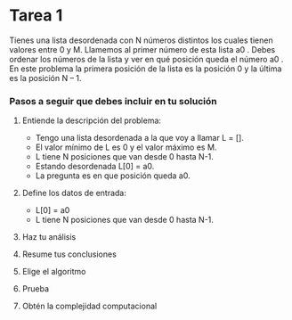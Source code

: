 # Tarea 1

Tienes una lista desordenada con N números distintos los cuales tienen valores entre 0 y M. Llamemos al primer número de esta lista a0 . Debes ordenar los números de la lista y ver en qué posición queda el número a0 . En este problema la primera posición de la lista es la posición 0 y la última es la posición N – 1.

### Pasos a seguir que debes incluir en tu solución

1. Entiende la descripción del problema: 
   - Tengo una lista desordenada a la que voy a llamar L = []. 
   - El valor mínimo de L es 0 y el valor máximo es M.
   - L tiene N posiciones que van desde 0 hasta N-1. 
   - Estando desordenada L[0] = a0.
   - La pregunta es en que posición queda a0.

2. Define los datos de entrada:
   - L[0] = a0
   - L tiene N posiciones que van desde 0 hasta N-1. 


3. Haz tu análisis
4. Resume tus conclusiones
5. Elige el algoritmo
6. Prueba
7. Obtén la complejidad computacional